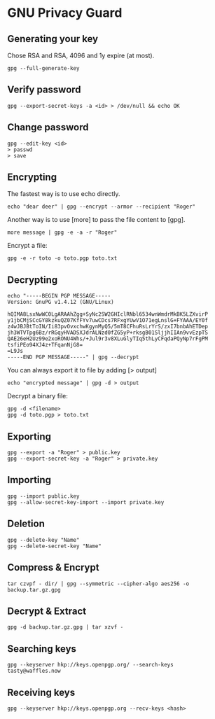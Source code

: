 # GNU Privacy Guard

## Generating your key

Chose RSA and RSA, 4096 and 1y expire (at most).

    gpg --full-generate-key

## Verify password

    gpg --export-secret-keys -a <id> > /dev/null && echo OK

## Change password

    gpg --edit-key <id>
    > passwd
    > save

## Encrypting

The fastest way is to use echo directly.

    echo "dear deer" | gpg --encrypt --armor --recipient "Roger"

Another way is to use [more] to pass the file content to [gpg].

    more message | gpg -e -a -r "Roger"

Encrypt a file:

    gpg -e -r toto -o toto.pgp toto.txt

## Decrypting

    echo "-----BEGIN PGP MESSAGE-----
    Version: GnuPG v1.4.12 (GNU/Linux)

    hQIMA8LsxNwWC0LgARAAhZgg+SyNc2SW2GHIclRNbl6534wnWmdrMkBK5LZXvirP
    y1jbCMjSCcGY8kzkuQZ07KfFYv7uwCDcs7RFxgYUwV1O71egLnslG+FYAAA/EY0f
    z4wJBJBtToIN/Ii83pvOvxchwKgynMyQ5/5mT8CFhuRsLrYrS/zxI7bnbAhETDep
    jh3WTVTpg6Bz/rRGqyHVADSXJdrALNzd0fZG5yP+rksgB01SljjhIIAn9vvEzpTS
    QAE26eH2Uz99e2xoRONU4Whs/+Jul9r3v8XLuGlyTIq5thLyCFqdaPQyNp7rFgPM
    tsfiPEo94XJ4z+TFqanNjG8=
    =L9Js
    -----END PGP MESSAGE-----" | gpg --decrypt

You can always export it to file by adding [> output]

    echo "encrypted message" | gpg -d > output

Decrypt a binary file:

    gpg -d <filename>
    gpg -d toto.pgp > toto.txt

## Exporting

    gpg --export -a "Roger" > public.key
    gpg --export-secret-key -a "Roger" > private.key

## Importing

    gpg --import public.key
    gpg --allow-secret-key-import --import private.key

## Deletion

    gpg --delete-key "Name"
    gpg --delete-secret-key "Name"

## Compress & Encrypt

    tar czvpf - dir/ | gpg --symmetric --cipher-algo aes256 -o backup.tar.gz.gpg

## Decrypt & Extract

    gpg -d backup.tar.gz.gpg | tar xzvf -

## Searching keys

    gpg --keyserver hkp://keys.openpgp.org/ --search-keys tasty@waffles.now

## Receiving keys

    gpg --keyserver hkp://keys.openpgp.org --recv-keys <hash>
